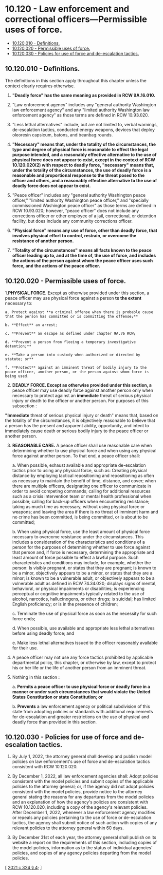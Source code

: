 # 10.120 - Law enforcement and correctional officers—Permissible uses of force.
* [10.120.010 - Definitions.](#10120010---definitions)
* [10.120.020 - Permissible uses of force.](#10120020---permissible-uses-of-force)
* [10.120.030 - Policies for use of force and de-escalation tactics.](#10120030---policies-for-use-of-force-and-de-escalation-tactics)
## **10.120.010 - Definitions.**
The definitions in this section apply throughout this chapter unless the context clearly requires otherwise.

1. **"Deadly force" has the same meaning as provided in RCW 9A.16.010.**

2. "Law enforcement agency" includes any "general authority Washington law enforcement agency" and any "limited authority Washington law enforcement agency" as those terms are defined in RCW 10.93.020.

3. "Less lethal alternatives" include, but are not limited to, verbal warnings, de-escalation tactics, conducted energy weapons, devices that deploy oleoresin capsicum, batons, and beanbag rounds.

4. **"Necessary" means that, under the totality of the circumstances, the type and degree of physical force is reasonable to effect the legal purpose intended, and a reasonably effective alternative to the use of physical force does not appear to exist, except in the context of RCW 10.120.020(2) with respect to deadly force, "necessary" means that, under the totality of the circumstances, the use of deadly force is a reasonable and proportional response to the threat posed to the officer and others, and a reasonably effective alternative to the use of deadly force does not appear to exist.**

5. "Peace officer" includes any "general authority Washington peace officer," "limited authority Washington peace officer," and "specially commissioned Washington peace officer" as those terms are defined in RCW 10.93.020; however, "peace officer" does not include any corrections officer or other employee of a jail, correctional, or detention facility, but does include any community corrections officer.

6. **"Physical force" means any use of force, other than deadly force, that involves physical effort to control, restrain, or overcome the resistance of another person.**

7. **"Totality of the circumstances" means all facts known to the peace officer leading up to, and at the time of, the use of force, and includes the actions of the person against whom the peace officer uses such force, and the actions of the peace officer.**

## **10.120.020 - Permissible uses of force.**
1.**PHYSICAL FORCE.** Except as otherwise provided under this section, a peace officer may use physical force against a person **to the extent** necessary to:

    a. Protect against **a criminal offense when there is probable cause that the person has committed or is committing the offense;**

    b. **Effect** an arrest;

    c. **Prevent** an escape as defined under chapter 9A.76 RCW;

    d. **Prevent a person from fleeing a temporary investigative detention;**

    e. **Take a person into custody when authorized or directed by statute; or**

    f. **Protect** against an imminent threat of bodily injury to the peace officer, another person, or the person against whom force is being used.

2. **DEADLY FORCE. Except as otherwise provided under this section, a** peace officer may use deadly force against another person only when necessary to protect against an **immediate** threat of serious physical injury or death to the officer or another person. For purposes of this subsection :

**"Immediate** threat of serious physical injury or death" means that, based on the totality of the circumstances, it is objectively reasonable to believe that a person has the present and apparent ability, opportunity, and intent to immediately cause death or serious bodily injury to the peace officer or another person.

3. **REASONABLE CARE.** A peace officer shall use reasonable care when determining whether to use physical force and when using any physical force against another person. To that end, a peace officer shall:

    a. When possible, exhaust available and appropriate de-escalation tactics prior to using any physical force, such as: Creating physical distance by employing tactical repositioning and repositioning as often as necessary to maintain the benefit of time, distance, and cover; when there are multiple officers, designating one officer to communicate in order to avoid competing commands; calling for additional resources such as a crisis intervention team or mental health professional when possible; calling for back-up officers when encountering resistance; taking as much time as necessary, without using physical force or weapons; and leaving the area if there is no threat of imminent harm and no crime has been committed, is being committed, or is about to be committed;

    b. When using physical force, use the least amount of physical force necessary to overcome resistance under the circumstances. This includes a consideration of the characteristics and conditions of a person for the purposes of determining whether to use force against that person and, if force is necessary, determining the appropriate and least amount of force possible to effect a lawful purpose. Such characteristics and conditions may include, for example, whether the person: Is visibly pregnant, or states that they are pregnant; is known to be a minor, objectively appears to be a minor, or states that they are a minor; is known to be a vulnerable adult, or objectively appears to be a vulnerable adult as defined in RCW 74.34.020; displays signs of mental, behavioral, or physical impairments or disabilities; is experiencing perceptual or cognitive impairments typically related to the use of alcohol, narcotics, hallucinogens, or other drugs; is suicidal; has limited English proficiency; or is in the presence of children;

    c. Terminate the use of physical force as soon as the necessity for such force ends;

    d. When possible, use available and appropriate less lethal alternatives before using deadly force; and

    e. Make less lethal alternatives issued to the officer reasonably available for their use.

4. A peace officer may not use any force tactics prohibited by applicable departmental policy, this chapter, or otherwise by law, except to protect his or her life or the life of another person from an imminent threat.

5. Nothing in this section **:**

    a. **Permits a peace officer to use physical force or deadly force in a manner or under such circumstances that would violate the United States Constitution or state Constitution; or**

    b. **Prevents** a law enforcement agency or political subdivision of this state from adopting policies or standards with additional requirements for de-escalation and greater restrictions on the use of physical and deadly force than provided in this section.

## 10.120.030 - Policies for use of force and de-escalation tactics.
1. By July 1, 2022, the attorney general shall develop and publish model policies on law enforcement's use of force and de-escalation tactics consistent with RCW 10.120.020.

2. By December 1, 2022, all law enforcement agencies shall: Adopt policies consistent with the model policies and submit copies of the applicable policies to the attorney general; or, if the agency did not adopt policies consistent with the model policies, provide notice to the attorney general stating the reasons for any departures from the model policies and an explanation of how the agency's policies are consistent with RCW 10.120.020, including a copy of the agency's relevant policies. After December 1, 2022, whenever a law enforcement agency modifies or repeals any policies pertaining to the use of force or de-escalation tactics, the agency shall submit notice of such action with copies of any relevant policies to the attorney general within 60 days.

3. By December 31st of each year, the attorney general shall publish on its website a report on the requirements of this section, including copies of the model policies, information as to the status of individual agencies' policies, and copies of any agency policies departing from the model policies.

\[ [2021 c 324 § 4](http://lawfilesext.leg.wa.gov/biennium/2021-22/Pdf/Bills/Session%20Laws/House/1310-S2.SL.pdf?cite=2021%20c%20324%20§%204); \]

